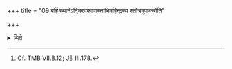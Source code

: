 +++
title = "09 बर्हिःस्थानेऽद्भिरवकावास्ताभिर्माहेन्द्रस्य स्तोत्रमुपाकरोति"

+++

<details><summary>थिते</summary>

9. Instead of the (two) barhis (grass-blades) (the Adhvarvu). bespeaks the Māhendra-stotra by means of the (water) in which Avakā (plants) are thrown.[^1]  

[^1]: Cf. TMB VII.8.12; JB III.178.  
</details>
